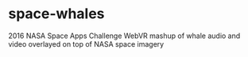 # space-whales
2016 NASA Space Apps Challenge WebVR mashup of whale audio and video overlayed on top of NASA space imagery
